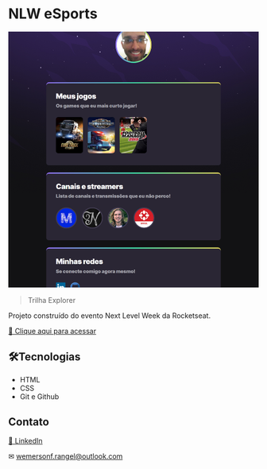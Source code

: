 # NLW eSports 

![preview](./.github/preview.png)

> Trilha Explorer

Projeto construído do evento Next Level Week da Rocketseat.

[🔗 Clique aqui para acessar](https://wemerson0014.github.io/nlwSports/)

## 🛠Tecnologias 

- HTML
- CSS
- Git e Github

## Contato

[🔗 LinkedIn](https://www.linkedin.com/in/wemersonfernandes/)

✉ wemersonf.rangel@outlook.com

